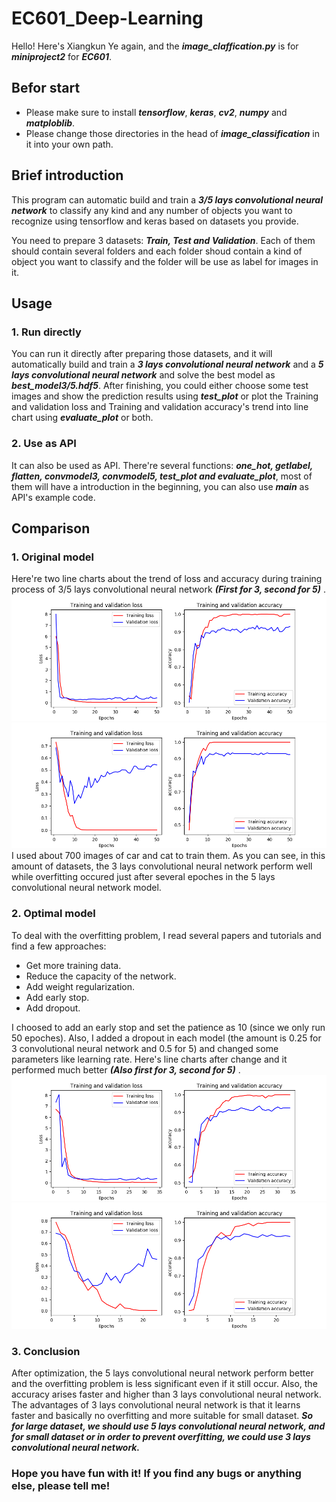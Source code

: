 # EC601_Deep-Learning

Hello! Here's Xiangkun Ye again, and the ***image_claffication.py*** is for ***miniproject2***
for ***EC601***.

## Befor start
* Please make sure to install ***tensorflow***, ***keras***, ***cv2***, ***numpy*** and ***matploblib***.  
* Please change those directories in the head of ***image_classification*** in it into your own path.

## Brief introduction
This program can automatic build and train a ***3/5 lays convolutional neural network*** 
to classify any kind and any number of objects you want to recognize using tensorflow
and keras based on datasets you provide.  

You need to prepare 3 datasets: ***Train, Test and Validation***.
Each of them should contain several folders and each folder shoud contain a kind of object
you want to classify and the folder will be use as label for images in it. 

## Usage  
### 1. Run directly  
You can run it directly after preparing those datasets, and it will automatically build and train a
***3 lays convolutional neural network*** and a ***5 lays convolutional neural network*** and solve the best model as ***best_model3/5.hdf5***. After finishing, you could either choose some
test images and show the prediction results using ***test_plot*** or plot the Training and validation loss and Training and validation accuracy's trend into line chart using ***evaluate_plot*** or both.
### 2. Use as API
It can also be used as API. There're several functions: ***one_hot, getlabel, flatten, convmodel3, convmodel5, test_plot and evaluate_plot***, most of them will have a introduction in the beginning, you can also use ***main***
as API's example code.

## Comparison
### 1. Original model
Here're two line charts about the trend of loss and accuracy during training process of 3/5 lays convolutional neural network ***(First for 3, second for 5)*** .
![image](https://github.com/XiangkunYe/EC601_Deep-Learning/blob/master/Chart/Original_Chart3.png)
![image](https://github.com/XiangkunYe/EC601_Deep-Learning/blob/master/Chart/Original_Chart5.png)
I used about 700 images of car and cat to train them. As you can see, in this amount of datasets, the 3 lays convolutional neural network perform well while overfitting occured just after several epoches in the 5 lays convolutional neural network model.
### 2. Optimal model
To deal with the overfitting problem, I read several papers and tutorials and find a few approaches:
* Get more training data.
* Reduce the capacity of the network.
* Add weight regularization.
* Add early stop.
* Add dropout.    
  
I choosed to add an early stop and set the patience as 10 (since we only run 50 epoches). Also, I added a dropout in each model (the amount is 0.25 for 3 convolutional neural network and 0.5 for 5) and changed some parameters like learning rate. Here's line charts after change and it performed much better ***(Also first for 3, second for 5)*** .
![image](https://github.com/XiangkunYe/EC601_Deep-Learning/blob/master/Chart/Optimal_Chart3.png)
![image](https://github.com/XiangkunYe/EC601_Deep-Learning/blob/master/Chart/Optimal_Chart5.png)
### 3. Conclusion
After optimization, the 5 lays convolutional neural network perform better and the overfitting problem is less significant even if it still occur. Also, the accuracy arises faster and higher than 3 lays convolutional neural network. The advantages of 3 lays convolutional neural network is that it learns faster and basically no overfitting and more suitable for small dataset. ***So for large dataset, we should use 5 lays convolutional neural network, and for small dataset or in order to prevent overfitting, we could use 3 lays convolutional neural network.***

### Hope you have fun with it! If you find any bugs or anything else, please tell me!
